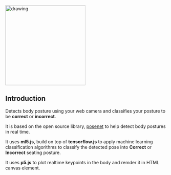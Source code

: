 <img src="https://github.com/adityaas26/Dr-Posture/blob/master/assets/img/good-posture.svg" alt="drawing" width="250"/>

## Introduction 
Detects body posture using your web camera and classifies your posture to be **correct** or **incorrect**. 

It is based on the open source library, [posenet](https://github.com/tensorflow/tfjs-models/tree/master/posenet) to help detect body postures in real time. 

It uses **ml5.js**, build on top of **tensorflow.js** to apply machine learning classification algorithms to classify the detected pose into **Correct** or **Incorrect** seating posture. 

It uses **p5.js** to plot realtime keypoints in the body and remder it in HTML canvas element. 

